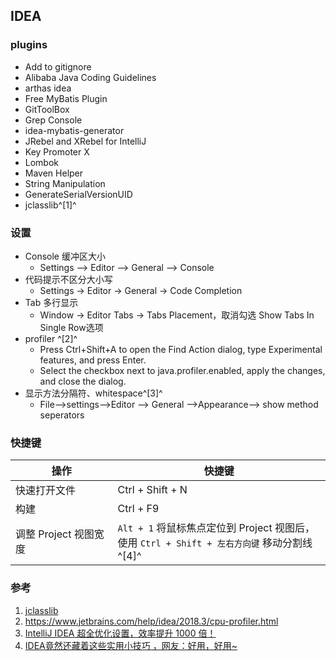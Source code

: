 ﻿## IDEA

### plugins
  - Add to gitignore
  - Alibaba Java Coding Guidelines
  - arthas idea
  - Free MyBatis Plugin
  - GitToolBox
  - Grep Console
  - idea-mybatis-generator
  - JRebel and XRebel for IntelliJ
  - Key Promoter X
  - Lombok
  - Maven Helper
  - String Manipulation
  - GenerateSerialVersionUID
  - jclasslib^[1]^

### 设置
  - Console 缓冲区大小
    - Settings --> Editor --> General --> Console
  - 代码提示不区分大小写
    - Settings -> Editor -> General -> Code Completion
  - Tab 多行显示
    - Window -> Editor Tabs -> Tabs Placement，取消勾选 Show Tabs In Single Row选项
  - profiler ^[2]^
    - Press Ctrl+Shift+A to open the Find Action dialog, type Experimental features, and press Enter.
    - Select the checkbox next to java.profiler.enabled, apply the changes, and close the dialog. 
  - 显示方法分隔符、whitespace^[3]^
    - File–>settings–>Editor --> General –>Appearance–> show method seperators


### 快捷键

| 操作                  | 快捷键                                                       |
| --------------------- | ------------------------------------------------------------ |
| 快速打开文件          | Ctrl + Shift + N                                             |
| 构建                  | Ctrl + F9                                                    |
| 调整 Project 视图宽度 | `Alt + 1` 将鼠标焦点定位到 Project 视图后，<br />使用 `Ctrl + Shift + 左右方向键` 移动分割线 ^[4]^ |



### 参考
  1. [jclasslib](https://github.com/ingokegel/jclasslib)
  2. https://www.jetbrains.com/help/idea/2018.3/cpu-profiler.html
  3. [IntelliJ IDEA 超全优化设置，效率提升 1000 倍！](https://www.jianshu.com/p/1f6cb53be034)
  4. [IDEA竟然还藏着这些实用小技巧 ，网友：好用，好用~](https://mp.weixin.qq.com/s/gqW1NhlKxutvbxFvSlW-mg)